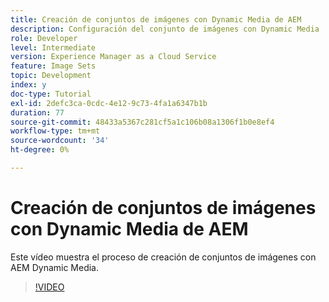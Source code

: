 ```yaml
---
title: Creación de conjuntos de imágenes con Dynamic Media de AEM
description: Configuración del conjunto de imágenes con Dynamic Media
role: Developer
level: Intermediate
version: Experience Manager as a Cloud Service
feature: Image Sets
topic: Development
index: y
doc-type: Tutorial
exl-id: 2defc3ca-0cdc-4e12-9c73-4fa1a6347b1b
duration: 77
source-git-commit: 48433a5367c281cf5a1c106b08a1306f1b0e8ef4
workflow-type: tm+mt
source-wordcount: '34'
ht-degree: 0%

---
```


# Creación de conjuntos de imágenes con Dynamic Media de AEM

Este vídeo muestra el proceso de creación de conjuntos de imágenes con AEM Dynamic Media.

>[!VIDEO](https://video.tv.adobe.com/v/3418209?quality=12&learn=on&captions=spa)
